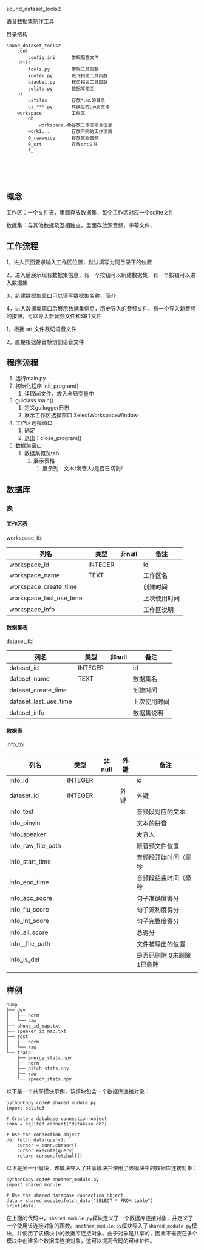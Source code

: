 sound_dataset_tools2

语音数据集制作工具



目录结构

```text
sound_dataset_tools2
	conf
		config.ini		常规配置文件
	utils
		tools.py		常规工具函数
		xunfei.py		讯飞相关工具函数
		biaobei.py		标贝相关工具函数
		sqlite.py		数据库相关
	ui
		uifiles			存放*.ui的目录
		ui_***.py		转换后的pyqt文件
	workspace			工作区
		db				
			workspace.db存放工作区相关信息
		work1...		存放不同的工作项目
		0_rawvoice		存放原始音频
		0_srt			存放srt文件
		1_
		
		
		
		


```

## 概念

工作区：一个文件夹，里面存放数据集，每个工作区对应一个sqlite文件

数据集：与其他数据及互相独立，里面存放源音频，字幕文件，

## 工作流程

1，进入页面要求输入工作区位置，默认填写为同目录下的位置

2，进入后展示现有数据集信息，有一个按钮可以新建数据集，有一个按钮可以进入数据集

3，新建数据集窗口可以填写数据集名称、简介

4，进入数据集窗口后展示数据集信息，历史导入的音频文件、有一个导入新音频的按钮，可以导入新音频文件和SRT文件



1，根据 srt 文件裁切语音文件

2，直接根据静音帧切割语音文件



## 程序流程

1. 运行main.py
2. 初始化程序 init_program()
   1. 读取ini文件，放入全局变量中
3. guiclass.main()
   1. 定义guilogger日志
   2. 展示工作区选择窗口 SelectWorkspaceWindow
4. 工作区选择窗口
   1. 确定
   2. 退出：close_program()
5. 数据集窗口
   1. 数据集概览tab
      1. 展示表格
         1. 展示列：文本/发音人/是否已切割/







## 数据库

### 表

#### 工作区表

workspace_tbl

| 列名                    | 类型    | 非null | 备注         |
| ----------------------- | ------- | ------ | ------------ |
| workspace_id            | INTEGER |        | id           |
| workspace_name          | TEXT    |        | 工作区名     |
| workspace_create_time   |         |        | 创建时间     |
| workspace_last_use_time |         |        | 上次使用时间 |
| workspace_info          |         |        | 工作区说明   |

#### 数据集表

dataset_tbl

| 列名                  | 类型    | 非null | 备注         |
| --------------------- | ------- | ------ | ------------ |
| dataset_id            | INTEGER |        | id           |
| dataset_name          | TEXT    |        | 数据集名     |
| dataset_create_time   |         |        | 创建时间     |
| dataset_last_use_time |         |        | 上次使用时间 |
| dataset_info          |         |        | 数据集说明   |

#### 数据表

info_tbl

| 列名               | 类型    | 非null | 外键 | 备注                       |
| ------------------ | ------- | ------ | ---- | -------------------------- |
| info_id            | INTEGER |        |      | id                         |
| dataset_id         | INTEGER |        | 外键 | 外键                       |
| info_text          |         |        |      | 音频段对应的文本           |
| info_pinyin        |         |        |      | 文本的拼音                 |
| info_speaker       |         |        |      | 发音人                     |
| info_raw_file_path |         |        |      | 原音频文件位置             |
| info_start_time    |         |        |      | 音频段开始时间（毫秒       |
| info_end_time      |         |        |      | 音频段结束时间（毫秒       |
| info_acc_score     |         |        |      | 句子准确度得分             |
| info_flu_score     |         |        |      | 句子流利度得分             |
| info_int_score     |         |        |      | 句子完整度得分             |
| info_all_score     |         |        |      | 总得分                     |
| info__file_path    |         |        |      | 文件被导出的位置           |
| info_is_del        |         |        |      | 是否已删除 0未删除 1已删除 |
|                    |         |        |      |                            |



## 样例

```
dump
├── dev
│   ├── norm
│   └── raw
├── phone_id_map.txt
├── speaker_id_map.txt
├── test
│   ├── norm
│   └── raw
└── train
    ├── energy_stats.npy
    ├── norm
    ├── pitch_stats.npy
    ├── raw
    └── speech_stats.npy
```



以下是一个共享模块示例，该模块包含一个数据库连接对象：

```
pythonCopy code# shared_module.py
import sqlite3

# Create a database connection object
conn = sqlite3.connect("database.db")

# Use the connection object
def fetch_data(query):
    cursor = conn.cursor()
    cursor.execute(query)
    return cursor.fetchall()
```

以下是另一个模块，该模块导入了共享模块并使用了该模块中的数据库连接对象：

```
pythonCopy code# another_module.py
import shared_module

# Use the shared database connection object
data = shared_module.fetch_data("SELECT * FROM table")
print(data)
```

在上面的代码中，`shared_module.py`模块定义了一个数据库连接对象，并定义了一个使用该连接对象的函数。`another_module.py`模块导入了`shared_module.py`模块，并使用了该模块中的数据库连接对象。由于对象是共享的，因此不需要在多个模块中创建多个数据库连接对象，这可以提高代码的可维护性。